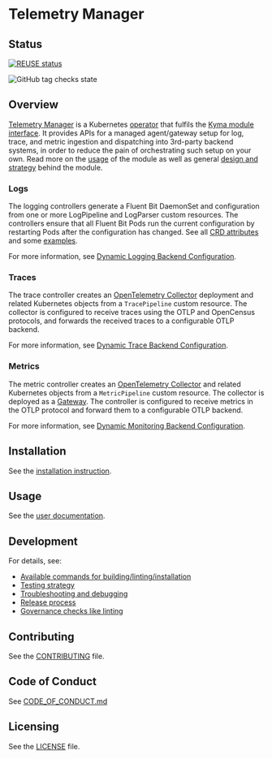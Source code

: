 # Telemetry Manager

## Status

[![REUSE status](https://api.reuse.software/badge/github.com/kyma-project/telemetry-manager)](https://api.reuse.software/info/github.com/kyma-project/telemetry-manager)

![GitHub tag checks state](https://img.shields.io/github/checks-status/kyma-project/telemetry-manager/main?label=telemetry-operator&link=https%3A%2F%2Fgithub.com%2Fkyma-project%2Ftelemetry-manager%2Fcommits%2Fmain)

## Overview

[Telemetry Manager](docs/user/01-manager.md) is a Kubernetes [operator](https://kubernetes.io/docs/concepts/extend-kubernetes/operator/) that fulfils the [Kyma module interface](https://github.com/kyma-project/community/tree/main/concepts/modularization). It provides APIs for a managed agent/gateway setup for log, trace, and metric ingestion and dispatching into 3rd-party backend systems, in order to reduce the pain of orchestrating such setup on your own. Read more on the [usage](docs/user/README.md) of the module as well as general [design and strategy](https://github.com/kyma-project/community/blob/main/concepts/observability-strategy/strategy.md) behind the module.

### Logs

The logging controllers generate a Fluent Bit DaemonSet and configuration from one or more LogPipeline and LogParser custom resources. The controllers ensure that all Fluent Bit Pods run the current configuration by restarting Pods after the configuration has changed. See all [CRD attributes](apis/telemetry/v1alpha1/logpipeline_types.go) and some [examples](config/samples).

For more information, see [Dynamic Logging Backend Configuration](https://github.com/kyma-project/community/tree/main/concepts/observability-strategy/configurable-logging).

### Traces

The trace controller creates an [OpenTelemetry Collector](https://opentelemetry.io/docs/collector/) deployment and related Kubernetes objects from a `TracePipeline` custom resource. The collector is configured to receive traces using the OTLP and OpenCensus protocols, and forwards the received traces to a configurable OTLP backend.

For more information, see [Dynamic Trace Backend Configuration](https://github.com/kyma-project/community/tree/main/concepts/observability-strategy/configurable-tracing).

### Metrics

The metric controller creates an [OpenTelemetry Collector](https://opentelemetry.io/docs/collector/) and related Kubernetes objects from a `MetricPipeline` custom resource. The collector is deployed as a [Gateway](https://opentelemetry.io/docs/collector/deployment/#gateway). The controller is configured to receive metrics in the OTLP protocol and forward them to a configurable OTLP backend.

For more information, see [Dynamic Monitoring Backend Configuration](https://github.com/kyma-project/community/tree/main/concepts/observability-strategy/configurable-monitoring).

## Installation

See the [installation instruction](docs/contributor/installation.md).

## Usage

See the [user documentation](docs/user/README.md).

## Development

For details, see:

- [Available commands for building/linting/installation](docs/contributor/development.md)
- [Testing strategy](docs/contributor/testing.md)
- [Troubleshooting and debugging](docs/contributor/troubleshooting.md)
- [Release process](docs/contributor/releasing.md)
- [Governance checks like linting](docs/contributor/governance.md)

## Contributing
<!--- mandatory section - do not change this! --->

See the [CONTRIBUTING](CONTRIBUTING.md) file.

## Code of Conduct
<!--- mandatory section - do not change this! --->

See [CODE_OF_CONDUCT.md](CODE_OF_CONDUCT.md)

## Licensing
<!--- mandatory section - do not change this! --->

See the [LICENSE](LICENSE) file.
